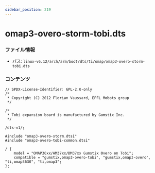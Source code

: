 ```yaml
---
sidebar_position: 219
---
```

# omap3-overo-storm-tobi.dts

### ファイル情報

- パス: `linux-v6.12/arch/arm/boot/dts/ti/omap/omap3-overo-storm-tobi.dts`

### コンテンツ

```dts
// SPDX-License-Identifier: GPL-2.0-only
/*
 * Copyright (C) 2012 Florian Vaussard, EPFL Mobots group
 */

/*
 * Tobi expansion board is manufactured by Gumstix Inc.
 */

/dts-v1/;

#include "omap3-overo-storm.dtsi"
#include "omap3-overo-tobi-common.dtsi"

/ {
	model = "OMAP36xx/AM37xx/DM37xx Gumstix Overo on Tobi";
	compatible = "gumstix,omap3-overo-tobi", "gumstix,omap3-overo", "ti,omap3630", "ti,omap3";
};


```

